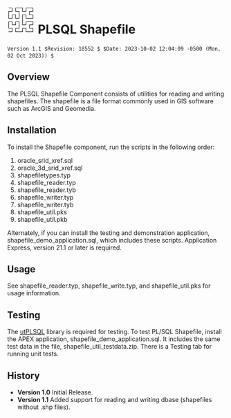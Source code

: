 # ![Logo](https://raw.githubusercontent.com/darklordgrep/PLSQL-Shapefile/main/shapfile_logo.png) PLSQL Shapefile 
~~~
Version 1.1 $Revision: 18552 $ $Date: 2023-10-02 12:04:09 -0500 (Mon, 02 Oct 2023)) $
~~~

## Overview
The PLSQL Shapefile Component consists of utilities for reading and writing shapefiles. The shapefile is a file format commonly used in GIS software such as ArcGIS and Geomedia. 

## Installation
To install the Shapefile component, run the scripts in the following order:

1. oracle_srid_xref.sql
2. oracle_3d_srid_xref.sql
3. shapefiletypes.typ
4. shapefile_reader.typ
5. shapefile_reader.tyb
6. shapefile_writer.typ
7. shapefile_writer.tyb
8. shapefile_util.pks
9. shapefile_util.pkb

Alternately, if you can install the testing and demonstration application, shapefile_demo_application.sql, which includes these scripts. Application Express, version 21.1 or later is required.

## Usage 
See shapefile_reader.typ, shapefile_write.typ, and shapefile_util.pks for usage information.

## Testing
The [utPLSQL](https://github.com/utPLSQL/utPLSQL) library is required for testing. To test PL/SQL Shapefile, install the APEX application, shapefile_demo_application.sql. It includes the same test data in the file, shapefile_util_testdata.zip. There is a Testing tab for running unit tests.

## History
- **Version 1.0** Initial Release.
- **Version 1.1** Added support for reading and writing dbase (shapefiles without .shp files). 
